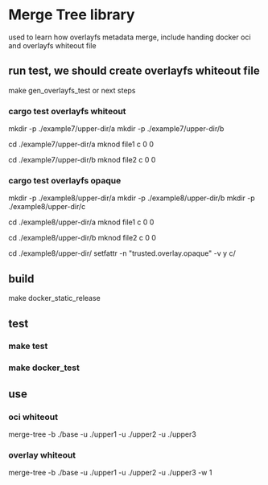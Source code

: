 # Merge Tree library

used to learn how overlayfs metadata merge, include handing docker oci and overlayfs whiteout file



## run test, we should create overlayfs whiteout file
make gen_overlayfs_test
or next steps
### cargo test overlayfs whiteout
mkdir -p ./example7/upper-dir/a
mkdir -p ./example7/upper-dir/b

cd ./example7/upper-dir/a
mknod file1 c 0 0

cd ./example7/upper-dir/b
mknod file2 c 0 0

### cargo test overlayfs opaque

mkdir -p ./example8/upper-dir/a
mkdir -p ./example8/upper-dir/b
mkdir -p ./example8/upper-dir/c

cd ./example8/upper-dir/a
mknod file1 c 0 0

cd ./example8/upper-dir/b
mknod file2 c 0 0

cd ./example8/upper-dir/
setfattr -n "trusted.overlay.opaque" -v y c/

## build
make docker_static_release

## test
### make test 
### make docker_test

## use 
### oci whiteout
merge-tree -b ./base -u ./upper1 -u ./upper2 -u ./upper3
### overlay whiteout
merge-tree -b ./base -u ./upper1 -u ./upper2 -u ./upper3 -w 1